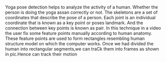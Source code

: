 Yoga pose detection helps to analyze the activity of a human. Whether the person is doing the yoga assan correctly or not. The skeletons are a set of coordinates that describe the pose of a person. Each joint is an individual coordinate that is known as a key point or poses landmark. And the connection between key points is known as pair.
In this technique in a video the user fix some feature points manually according to human anatomy.
These feature points are used to form rectangles resembling human structure model on which the computer works.
Once we had divided the human into rectangular segments,we can traCk them into frames as shown in pic.Hence can track their motion

